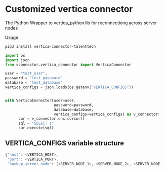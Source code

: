 Customized vertica connector 
==========

The Python Wrapper to vertica_python lib for reconnectiong across server nodes


Usage
```sh
pip3 install vertica-connector-talenttech
```

```python
import os
import json
from vconnector.vertica_connector import VerticaConnector

user = "test_user",
password = "test_password"
database = "test_database"
vertica_configs = json.loads(os.getenv("VERTICA_CONFIGS"))


with VerticaConnector(user=user, 
                      password=password, 
                      database=database, 
                      vertica_configs=vertica_configs) as v_connector:
      cur = v_connector.cnx.cursor()
      sql = "SELECT 1"
      cur.execute(sql)
```

VERTICA_CONFIGS variable structure
-------------
```sh
{"host": <VERTICA_HOST>,
 "port": <VERTICA_PORT>,
 "backup_server_node": [<SERVER_NODE_1>, <SERVER_NODE_2>, <SERVER_NODE_3>}
```

